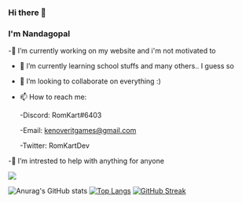 ### Hi there 👋

### I'm Nandagopal

-🔭 I’m currently working on my website and i'm not motivated to
- 🌱 I’m currently learning school stuffs and many others.. I guess so
- 👯 I’m looking to collaborate on everything :)
- 📫 How to reach me: 

   -Discord: RomKart#6403

   -Email: kenoveritgames@gmail.com

   -Twitter: RomKartDev

-🌷 I’m intrested to help with anything for anyone 

![](https://komarev.com/ghpvc/?username=RomKart&label=PROFILE+VIEWS)


<!--


- 💬 Ask me about ...

- 😄 Pronouns: ...
- ⚡ Fun fact: ...
-->

![Anurag's GitHub stats](https://github-readme-stats.vercel.app/api?username=RomKart&theme=tokyonight&show_icons=true)
[![Top Langs](https://github-readme-stats.vercel.app/api/top-langs/?username=RomKart&layout=compact&theme=tokyonight)](https://github.com/anuraghazra/github-readme-stats)
[![GitHub Streak](https://github-readme-streak-stats.herokuapp.com/?user=RomKart&theme=dark)](https://git.io/streak-stats)


